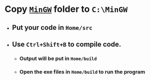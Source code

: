 # Copy [`MinGW`](https://sourceforge.net/projects/mingw/) folder to `C:\MinGW`
- ## Put your code in `Home/src`
- ## Use `Ctrl+Shift+B` to compile code.
    - ### Output will be put in `Home/build`
    - ### Open the exe files in `Home/build` to run the program